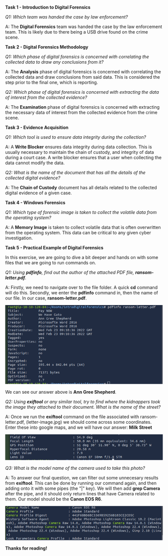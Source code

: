 **Task 1 - Introduction to Digital Forensics**

*Q1: Which team was handed the case by law enforcement?*

A: The **Digital Forensics** team was handed the case by the law enforcement team. This is likely due to there being a USB drive found on the crime scene.

**Task 2 - Digital Forensics Methodology**

*Q1: Which phase of digital forensics is concerned with correlating the collected data to draw any conclusions from it?*

A: The **Analysis** phase of digital forensics is concerned with correlating the collected data and draw conclusions from said data. This is considered the step prior to the final one, which is reporting.

*Q2: Which phase of digital forensics is concerned with extracting the data of interest from the collected evidence?*

A: The **Examination** phase of digital forensics is concerned with extracting the necessary data of interest from the collected evidence from the crime scene.

**Task 3 - Evidence Acquisition**

*Q1: Which tool is used to ensure data integrity during the collection?*

A: A **Write Blocker** ensures data integrity during data collection. This is usually necessary to maintain the chain of custody, and integrity of data during a court case. A write blocker ensures that a user when collecting the data cannot modify the data.

*Q2: What is the name of the document that has all the details of the collected digital evidence?*

A: The **Chain of Custody** document has all details related to the collected digital evidence of a given case.

**Task 4 - Windows Forensics**

*Q1: Which type of forensic image is taken to collect the volatile data from the operating system?*

A: A **Memory Image** is taken to collect volatile data that is often overwritten from the operating system. This data can be critical to any given cyber investigation.

**Task 5 - Practical Example of Digital Forensics**

In this exercise, we are going to dive a bit deeper and hands on with some files that we are going to run commands on. 

*Q1: Using **pdfinfo**, find out the author of the attached PDF file, **ransom-letter.pdf**.*

A: Firstly, we need to navigate over to the file folder. A quick **cd** command will do this.
Secondly, we enter the **pdfinfo** command in, then the name of our file. In our case, **ransom-letter.pdf**.


![alt text](Images/digifor-fig1.png)

We can see our answer above is **Ann Gree Shepherd**.

*Q2: Using **exiftool** or any similar tool, try to find where the kidnappers took the image they attached to their document. What is the name of the street?*

A: Once we run the **exiftool** command on the file associated with ransom-letter.pdf, (letter-image.jpg) we should come across some coordinates. Enter these into google maps, and we will have our answer: **Milk Street**

![alt text](Images/digifor-fig2.png)

*Q3: What is the model name of the camera used to take this photo?*

A: To answer our final question, we can filter out some unnecesary results from **exiftool**. This can be done by running our command again, and then adding onto it with some pipes (the "|" key). We will then add **grep Camera** after the pipe, and it should only return lines that have Camera related to them. Our model should be the **Canon EOS R6**.

![alt text](Images/digifor-fig3.png)

**Thanks for reading!**